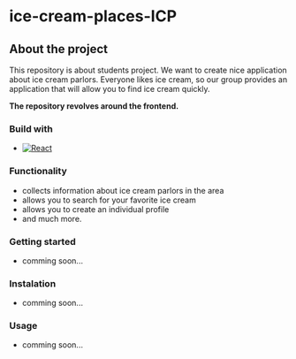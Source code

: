 
# ice-cream-places-ICP
## About the project
This repository is about students project. We want to create nice application about ice cream parlors.
Everyone likes ice cream, so our group provides an application that will allow you to find ice cream quickly.

**The repository revolves around the frontend.**

### Build with
- [![React][React.js]][React-url]

### Functionality
- collects information about ice cream parlors in the area
- allows you to search for your favorite ice cream
- allows you to create an individual profile
- and much more.

### Getting started
- comming soon...

### Instalation 
- comming soon...

### Usage
- comming soon...




[React.js]: https://img.shields.io/badge/React-20232A?style=for-the-badge&logo=react&logoColor=61DAFB
[React-url]: https://reactjs.org/